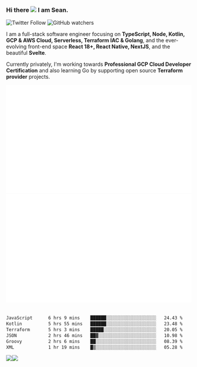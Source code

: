 ### Hi there <img src="https://raw.githubusercontent.com/MartinHeinz/MartinHeinz/master/wave.gif" width="30" /> I am Sean.
![Twitter Follow](https://img.shields.io/twitter/follow/JuniorDEVed?style=social)  ![GitHub watchers](https://img.shields.io/github/watchers/JuniorDEVed/JuniorDEVed?style=social)

I am a full-stack software engineer focusing on **TypeScript, Node, Kotlin, GCP & AWS Cloud, Serverless, Terraform IAC & Golang**, and the ever-evolving front-end space **React 18+, React Native, NextJS**, and the beautiful **Svelte**.

Currently privately, I'm working towards **Professional GCP Cloud Developer Certification** and also learning Go by supporting open source **Terraform provider** projects.

 <!--
https://github.community/t/support-theme-context-for-images-in-light-vs-dark-mode/147981/84
-->
<a href="https://github.com/jstrieb/github-stats">
<img src="https://github.com/algoflows/github-stats/blob/master/generated/overview.svg#gh-light-mode-only" />
<img src="https://github.com/algoflows/github-stats/blob/master/generated/languages.svg#gh-light-mode-only" />
<!--
<img src="https://github.com/algoflows/github-stats/blob/master/generated/overview.svg#gh-dark-mode-only" />
<img src="https://github.com/algoflows/github-stats/blob/master/generated/languages.svg#gh-dark-mode-only" />
-->
</a>

<br>
<br>
 
 <!--START_SECTION:waka-->

```text
JavaScript      6 hrs 9 mins    ██████░░░░░░░░░░░░░░░░░░░   24.43 %
Kotlin          5 hrs 55 mins   ██████░░░░░░░░░░░░░░░░░░░   23.48 %
Terraform       5 hrs 3 mins    █████░░░░░░░░░░░░░░░░░░░░   20.05 %
JSON            2 hrs 46 mins   ██▓░░░░░░░░░░░░░░░░░░░░░░   10.98 %
Groovy          2 hrs 6 mins    ██░░░░░░░░░░░░░░░░░░░░░░░   08.39 %
XML             1 hr 19 mins    █▒░░░░░░░░░░░░░░░░░░░░░░░   05.28 %
```

<!--END_SECTION:waka-->

<img width="140" src="https://badges.images.credential.net/1548277101436.png"><img width="140" src="https://images.credly.com/size/340x340/images/99289602-861e-4929-8277-773e63a2fa6f/image.png">

